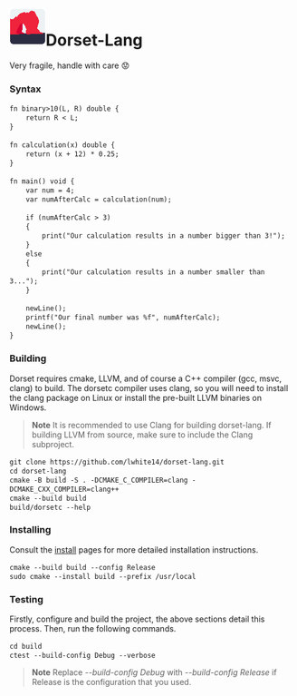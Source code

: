 <img align="left" width="64" height="64" src="branding/icon.png" alt="Dorset-Lang">

# Dorset-Lang

Very fragile, handle with care :worried:

### Syntax
```
fn binary>10(L, R) double {
    return R < L;
}

fn calculation(x) double {
    return (x + 12) * 0.25;
}

fn main() void { 
    var num = 4;
    var numAfterCalc = calculation(num);

    if (numAfterCalc > 3)
    {
        print("Our calculation results in a number bigger than 3!");
    }
    else
    {
        print("Our calculation results in a number smaller than 3...");
    }

    newLine();
    printf("Our final number was %f", numAfterCalc);
    newLine();
}

```
### Building
Dorset requires cmake, LLVM, and of course a C++ compiler (gcc, msvc, clang) to build. The dorsetc compiler uses clang, so you will need to install the clang package on Linux or install the pre-built LLVM binaries on Windows.
> **Note**
> It is recommended to use Clang for building dorset-lang. If building LLVM from source, make sure to include the Clang subproject.
```
git clone https://github.com/lwhite14/dorset-lang.git
cd dorset-lang
cmake -B build -S . -DCMAKE_C_COMPILER=clang -DCMAKE_CXX_COMPILER=clang++
cmake --build build
build/dorsetc --help
```

### Installing
Consult the [install](./docs/INSTALL.md) pages for more detailed installation instructions.
```
cmake --build build --config Release
sudo cmake --install build --prefix /usr/local
```

### Testing
Firstly, configure and build the project, the above sections detail this process. Then, run the following commands.
```
cd build
ctest --build-config Debug --verbose
```
> **Note**
> Replace <i>--build-config Debug</i> with <i>--build-config Release</i> if Release is the configuration that you used.


